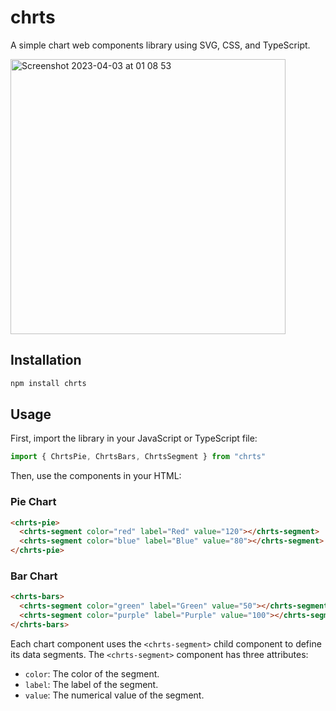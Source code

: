 # chrts

A simple chart web components library using SVG, CSS, and TypeScript.

<img width="440" alt="Screenshot 2023-04-03 at 01 08 53" src="https://user-images.githubusercontent.com/1680157/229409359-cf9dc889-0a64-41b9-9f08-5fdc02b5b2b8.png">


## Installation

```bash
npm install chrts
```

## Usage

First, import the library in your JavaScript or TypeScript file:

```typescript
import { ChrtsPie, ChrtsBars, ChrtsSegment } from "chrts"
```

Then, use the components in your HTML:

### Pie Chart

```html
<chrts-pie>
  <chrts-segment color="red" label="Red" value="120"></chrts-segment>
  <chrts-segment color="blue" label="Blue" value="80"></chrts-segment>
</chrts-pie>
```

### Bar Chart

```html
<chrts-bars>
  <chrts-segment color="green" label="Green" value="50"></chrts-segment>
  <chrts-segment color="purple" label="Purple" value="100"></chrts-segment>
</chrts-bars>
```

Each chart component uses the `<chrts-segment>` child component to define its data segments. The `<chrts-segment>` component has three attributes:

- `color`: The color of the segment.
- `label`: The label of the segment.
- `value`: The numerical value of the segment.
